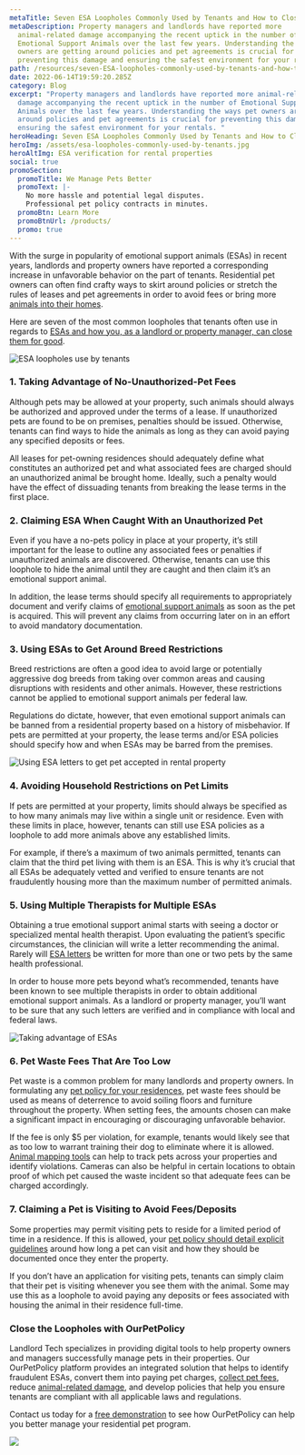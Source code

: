 ```yaml
---
metaTitle: Seven ESA Loopholes Commonly Used by Tenants and How to Close Them
metaDescription: Property managers and landlords have reported more
  animal-related damage accompanying the recent uptick in the number of
  Emotional Support Animals over the last few years. Understanding the ways pet
  owners are getting around policies and pet agreements is crucial for
  preventing this damage and ensuring the safest environment for your rentals.
path: /resources/seven-ESA-loopholes-commonly-used-by-tenants-and-how-to-close-them/
date: 2022-06-14T19:59:20.285Z
category: Blog
excerpt: "Property managers and landlords have reported more animal-related
  damage accompanying the recent uptick in the number of Emotional Support
  Animals over the last few years. Understanding the ways pet owners are getting
  around policies and pet agreements is crucial for preventing this damage and
  ensuring the safest environment for your rentals. "
heroHeading: Seven ESA Loopholes Commonly Used by Tenants and How to Close Them
heroImg: /assets/esa-loopholes-commonly-used-by-tenants.jpg
heroAltImg: ESA verification for rental properties
social: true
promoSection:
  promoTitle: We Manage Pets Better
  promoText: |-
    No more hassle and potential legal disputes. 
    Professional pet policy contracts in minutes.
  promoBtn: Learn More
  promoBtnUrl: /products/
  promo: true
---
```

With the surge in popularity of emotional support animals (ESAs) in recent years, landlords and property owners have reported a corresponding increase in unfavorable behavior on the part of tenants. Residential pet owners can often find crafty ways to skirt around policies or stretch the rules of leases and pet agreements in order to avoid fees or bring more [animals into their homes](https://landlordtech.com/resources/animals-in-rentals-in-2023).

Here are seven of the most common loopholes that tenants often use in regards to [ESAs and how you, as a landlord or property manager, can close them for good](https://landlordtech.com/resources/what-landlords-need-to-know-about-esas-in-2023).

![ESA loopholes use by tenants](/assets/esa-verification-for-property-managers.jpg)

### **1. Taking Advantage of No-Unauthorized-Pet Fees**

Although pets may be allowed at your property, such animals should always be authorized and approved under the terms of a lease. If unauthorized pets are found to be on premises, penalties should be issued. Otherwise, tenants can find ways to hide the animals as long as they can avoid paying any specified deposits or fees.

All leases for pet-owning residences should adequately define what constitutes an authorized pet and what associated fees are charged should an unauthorized animal be brought home. Ideally, such a penalty would have the effect of dissuading tenants from breaking the lease terms in the first place. 

### **2. Claiming ESA When Caught With an Unauthorized Pet**

Even if you have a no-pets policy in place at your property, it’s still important for the lease to outline any associated fees or penalties if unauthorized animals are discovered. Otherwise, tenants can use this loophole to hide the animal until they are caught and then claim it’s an emotional support animal.

In addition, the lease terms should specify all requirements to appropriately document and verify claims of [emotional support animals](https://landlordtech.com/resources/emotional-support-animals-service-animals-and-pets-whats-the-difference) as soon as the pet is acquired. This will prevent any claims from occurring later on in an effort to avoid mandatory documentation.

### **3. Using ESAs to Get Around Breed Restrictions**

Breed restrictions are often a good idea to avoid large or potentially aggressive dog breeds from taking over common areas and causing disruptions with residents and other animals. However, these restrictions cannot be applied to emotional support animals per federal law.

Regulations do dictate, however, that even emotional support animals can be banned from a residential property based on a history of misbehavior. If pets are permitted at your property, the lease terms and/or ESA policies should specify how and when ESAs may be barred from the premises.

![Using ESA letters to get pet accepted in rental property](/assets/3loop.png)

### **4. Avoiding Household Restrictions on Pet Limits**

If pets are permitted at your property, limits should always be specified as to how many animals may live within a single unit or residence. Even with these limits in place, however, tenants can still use ESA policies as a loophole to add more animals above any established limits.

For example, if there’s a maximum of two animals permitted, tenants can claim that the third pet living with them is an ESA. This is why it’s crucial that all ESAs be adequately vetted and verified to ensure tenants are not fraudulently housing more than the maximum number of permitted animals. 

### **5. Using Multiple Therapists for Multiple ESAs**

Obtaining a true emotional support animal starts with seeing a doctor or specialized mental health therapist. Upon evaluating the patient’s specific circumstances, the clinician will write a letter recommending the animal. Rarely will [ESA letters](https://landlordtech.com/resources/the-opportunity-cost-of-not-verifying-tenant-esa-etters) be written for more than one or two pets by the same health professional.

In order to house more pets beyond what’s recommended, tenants have been known to see multiple therapists in order to obtain additional emotional support animals. As a landlord or property manager, you’ll want to be sure that any such letters are verified and in compliance with local and federal laws.

![Taking advantage of ESAs](/assets/online-esa-verification-for-property-owners.jpg)

### **6. Pet Waste Fees That Are Too Low**

Pet waste is a common problem for many landlords and property owners. In formulating any [pet policy for your residences](https://landlordtech.com/resources/how-to-implement-a-pet-friendly-policy-at-your-rental-property), pet waste fees should be used as means of deterrence to avoid soiling floors and furniture throughout the property. When setting fees, the amounts chosen can make a significant impact in encouraging or discouraging unfavorable behavior.

If the fee is only $5 per violation, for example, tenants would likely see that as too low to warrant training their dog to eliminate where it is allowed. [Animal mapping tools](https://landlordtech.com/resources/new-pet-mapping-tool-feature-added-to-pet-management-platform-ourpetpolicy) can help to track pets across your properties and identify violations. Cameras can also be helpful in certain locations to obtain proof of which pet caused the waste incident so that adequate fees can be charged accordingly.

### **7. Claiming a Pet is Visiting to Avoid Fees/Deposits**

Some properties may permit visiting pets to reside for a limited period of time in a residence. If this is allowed, your [pet policy should detail explicit guidelines](https://landlordtech.com/resources/seven-ESA-loopholes-commonly-used-by-tenants-and-how-to-close-them) around how long a pet can visit and how they should be documented once they enter the property.

If you don’t have an application for visiting pets, tenants can simply claim that their pet is visiting whenever you see them with the animal. Some may use this as a loophole to avoid paying any deposits or fees associated with housing the animal in their residence full-time.

### **Close the Loopholes with OurPetPolicy**

Landlord Tech specializes in providing digital tools to help property owners and managers successfully manage pets in their properties. Our OurPetPolicy platform provides an integrated solution that helps to identify fraudulent ESAs, convert them into paying pet charges, [collect pet fees](https://landlordtech.com/resources/why-pet-fees-are-an-essential-landlord-strategy), reduce [animal-related damage](https://landlordtech.com/resources/pets-that-cause-the-most-property-damage), and develop policies that help you ensure tenants are compliant with all applicable laws and regulations. 

Contact us today for a [free demonstration](https://landlordtech.com/request-demo/) to see how OurPetPolicy can help you better manage your residential pet program.

[![](/assets/fraudulent-esa-loopholes-for-property-managers-to-look-for.jpg)](https://info.ourpetpolicy.com/demo/)

![]()